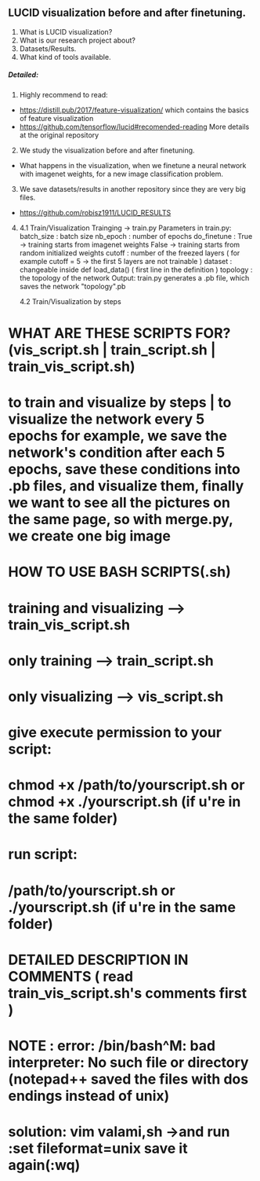 ## LUCID visualization before and after finetuning.

1. What is LUCID visualization?
2. What is our research project about?
3. Datasets/Results.
4. What kind of tools available.

##### Detailed:
1. Highly recommend to read:
 - https://distill.pub/2017/feature-visualization/
   which contains the basics of feature visualization
 - https://github.com/tensorflow/lucid#recomended-reading
   More details at the original repository
2. We study the visualization before and after finetuning.
 - What happens in the visualization, when we finetune a neural network with imagenet weights, for a new image classification problem.
   
3. We save datasets/results in another repository since they are very big files.
 - https://github.com/robisz1911/LUCID_RESULTS

4.
   4.1 Train/Visualization
           Trainging -> train.py
       Parameters in train.py:
           batch_size  : batch size
           nb_epoch    : number of epochs
           do_finetune : True -> training starts from imagenet weights
                         False -> training starts from random initialized weights
           cutoff      : number of the freezed layers ( for example cutoff = 5 -> the first 5 layers are not trainable )
           dataset     : changeable inside def load_data()  ( first line in the definition )
           topology    : the topology of the network
       Output:
           train.py generates a .pb file, which saves the network
           "topology".pb 
           
   4.2 Train/Visualization by steps

# WHAT ARE THESE SCRIPTS FOR? (vis_script.sh | train_script.sh | train_vis_script.sh)
# to train and visualize by steps | to visualize the network every 5 epochs for example, we save the network's condition after each 5 epochs, save these conditions into .pb files, and visualize them, finally we want to see all the pictures on the same page, so with merge.py, we create one big image


# HOW TO USE BASH SCRIPTS(.sh)
# training and visualizing --> train_vis_script.sh
# only training            --> train_script.sh
# only visualizing         --> vis_script.sh
# give execute permission to your script:
#      chmod +x /path/to/yourscript.sh   or chmod +x ./yourscript.sh (if u're in the same folder)
# run script:
#      /path/to/yourscript.sh            or ./yourscript.sh (if u're in the same folder)


# DETAILED DESCRIPTION IN COMMENTS ( read train_vis_script.sh's comments first )
 
# NOTE : error:  /bin/bash^M: bad interpreter: No such file or directory    (notepad++ saved the files with dos endings instead of unix)
#        solution:  vim valami,sh  ->and run    :set fileformat=unix   save it again(:wq)
